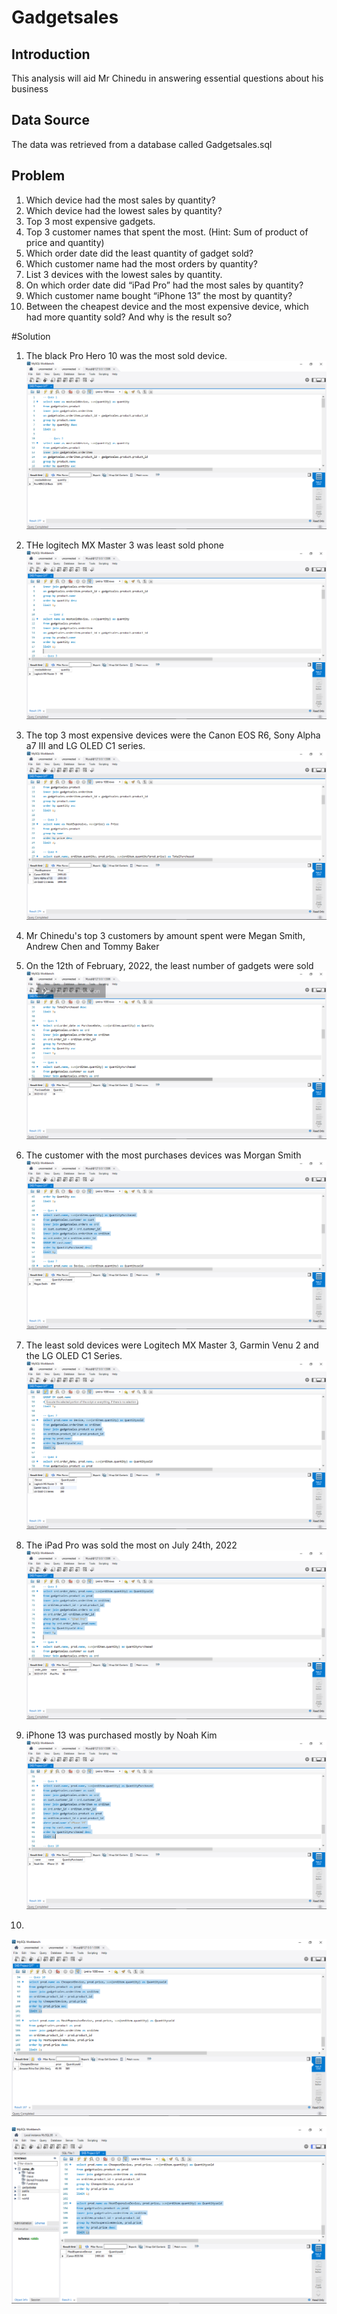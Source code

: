 # Gadgetsales
## Introduction
This analysis will aid Mr Chinedu in answering essential questions about his business
## Data Source
The data was retrieved from a database called Gadgetsales.sql
## Problem
1. Which device had the most sales by quantity?
2. Which device had the lowest sales by quantity?
3. Top 3 most expensive gadgets.
4. Top 3 customer names that spent the most. (Hint: Sum of product of price and quantity)
5. Which order date did the least quantity of gadget sold?
6. Which customer name had the most orders by quantity?
7. List 3 devices with the lowest sales by quantity.
8. On which order date did “iPad Pro” had the most sales by quantity?
9. Which customer name bought “iPhone 13” the most by quantity?
10. Between the cheapest device and the most expensive device, which had more quantity 
sold? And why is the result so?

#Solution
1. The black Pro Hero 10 was the most sold device.
![](https://github.com/Sochima23/Gadgetsales/blob/main/Screenshot%20(45).png)

2. THe logitech MX Master 3 was least sold phone
![](https://github.com/Sochima23/Gadgetsales/blob/main/Screenshot%20(44).png)

3. The top 3 most expensive devices were the Canon EOS R6, Sony Alpha a7 III and LG OLED C1 series.
![](https://github.com/Sochima23/Gadgetsales/blob/main/Screenshot%20(43).png)

4. Mr Chinedu's top 3 customers by amount spent were Megan Smith, Andrew Chen and Tommy Baker
![]()

5. On the 12th of February, 2022, the least number of gadgets were sold
![](https://github.com/Sochima23/Gadgetsales/blob/main/Screenshot%20(41).png)

6. The customer with the most purchases devices was Morgan Smith
![](https://github.com/Sochima23/Gadgetsales/blob/main/Screenshot%20(40).png)

7. The least sold devices were Logitech MX Master 3, Garmin Venu 2 and the LG OLED C1 Series.
![](https://github.com/Sochima23/Gadgetsales/blob/main/Screenshot%20(39).png)

8. The iPad Pro was sold the most on July 24th, 2022
![](https://github.com/Sochima23/Gadgetsales/blob/main/Screenshot%20(38).png)

9. iPhone 13 was purchased mostly by Noah Kim
![](https://github.com/Sochima23/Gadgetsales/blob/main/Screenshot%20(37).png)

10. 
![](https://github.com/Sochima23/Gadgetsales/blob/main/Screenshot%20(36).png)

![](https://github.com/Sochima23/Gadgetsales/blob/main/Screenshot%20(46).png)

